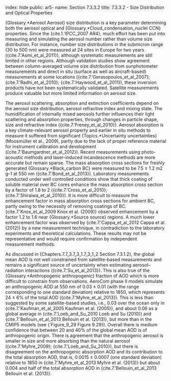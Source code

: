 index: hide
public: ar5-
name: Section 7.3.3.2
title: 7.3.3.2 - Size Distribution and Optical Properties

{Glossary.*Aerosol Aerosol} size distribution is a key parameter determining both the aerosol optical and {Glossary.*Cloud_condensation_nuclei CCN} properties. Since the {cite.1.'IPCC_2007 AR4}, much effort has been put into measuring and simulating the aerosol number rather than volume size distribution. For instance, number size distributions in the submicron range (30 to 500 nm) were measured at 24 sites in Europe for two years ({cite.7.'Asmi_et_al_2011}), although systematic measurements are still limited in other regions. Although validation studies show agreement between column-averaged volume size distribution from sunphotometer measurements and direct in situ (surface as well as aircraft-based) measurements at some locations ({cite.7.'Gerasopoulos_et_al_2007}; {cite.7.'Radhi_et_al_2010}; {cite.7.'Haywood_et_al_2011}), these inversion products have not been systematically validated. Satellite measurements produce valuable but more limited information on aerosol size.

The aerosol scattering, absorption and extinction coefficients depend on the aerosol size distribution, aerosol refractive index and mixing state. The humidification of internally mixed aerosols further influences their light scattering and absorption properties, through changes in particle shape, size and refractive index ({cite.7.'Freney_et_al_2010}). Aerosol absorption is a key climate-relevant aerosol property and earlier in situ methods to measure it suffered from significant {Topics.*Uncertainty uncertainties} (Moosmüller et al., 2009), partly due to the lack of proper reference material for instrument calibration and development ({cite.7.'Baumgardner_et_al_2012}). Recent measurements using photo-acoustic methods and laser-induced incandescence methods are more accurate but remain sparse. The mass absorption cross sections for freshly generated {Glossary.*Black_carbon BC} were measured to be 7.5 ± 1.2 m2 g–1 at 550 nm ({cite.7.'Bond_et_al_2013}). Laboratory measurements conducted under well controlled conditions show that thick coating of soluble material over BC cores enhance the mass absorption cross section by a factor of 1.8 to 2 ({cite.7.'Cross_et_al_2010}; {cite.7.'Shiraiwa_et_al_2010}). It is more difficult to measure the enhancement factor in mass absorption cross sections for ambient BC, partly owing to the necessity of removing coatings of BC. {cite.7.'Knox_et_al_2009 Knox et al. (2009)} observed enhancement by a factor 1.2 to 1.6 near {Glossary.*Source source} regions. A much lower enhancement factor was observed by {cite.7.'Cappa_et_al_2012 Cappa et al. (2012)} by a new measurement technique, in contradiction to the laboratory experiments and theoretical calculations. These results may not be representative and would require confirmation by independent measurement methods.

As discussed in {Chapters.7.7_3.7_3_1.7_3_1_2 Section 7.3.1.2}, the global mean AOD is not well constrained from satellite-based measurements and remains a significant source of uncertainty when estimating aerosol–radiation interactions ({cite.7.'Su_et_al_2013}). This is also true of the {Glossary.*Anthropogenic anthropogenic} fraction of AOD which is more difficult to constrain from observations. AeroCom phase II models simulate an anthropogenic AOD at 550 nm of 0.03 ± 0.01 (with the range corresponding to one standard deviation) relative to 1850, which represents 24 ± 6% of the total AOD ({cite.7.'Myhre_et_al_2013}). This is less than suggested by some satellite-based studies, i.e., 0.03 over the ocean only in {cite.7.'Kaufman_et_al_2005 Kaufman et al. (2005)}, and about 0.06 as a global average in {cite.7.'Loeb_and_Su_2010 Loeb and Su (2010)} and {cite.7.'Bellouin_et_al_2013 Bellouin et al. (2013)}, but more than in the CMIP5 models (see {'Figure_9_29 Figure 9.29}). Overall there is medium confidence that between 20 and 40% of the global mean AOD is of anthropogenic origin. There is agreement that the anthropogenic aerosol is smaller in size and more absorbing than the natural aerosol ({cite.7.'Myhre_2009}; {cite.7.'Loeb_and_Su_2010}), but there is disagreement on the anthropogenic absorption AOD and its contribution to the total absorption AOD, that is, 0.0015 ± 0.0007 (one standard deviation) relative to 1850 in {cite.7.'Myhre_et_al_2013 Myhre et al. (2013)} but about 0.004 and half of the total absorption AOD in {cite.7.'Bellouin_et_al_2013 Bellouin et al. (2013)}.
